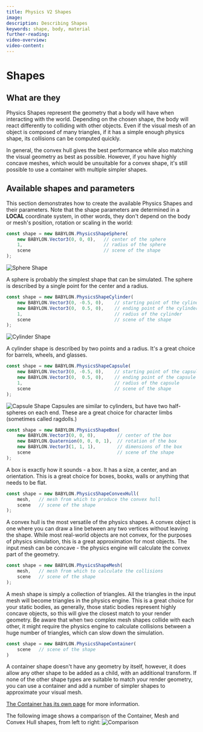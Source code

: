 ```yaml
---
title: Physics V2 Shapes
image: 
description: Describing Shapes
keywords: shape, body, material
further-reading:
video-overview:
video-content:
---
```


# Shapes

## What are they

Physics Shapes represent the geometry that a body will have when interacting with the world. Depending on the chosen shape, the body will react differently to colliding with other objects. Even if the visual mesh of an object is composed of many triangles, if it has a simple enough physics shape, its collisions can be computed quickly.

In general, the convex hull gives the best performance while also matching the visual geometry as best as possible. However, if you have highly concave meshes, which would be unsuitable for a convex shape, it's still possible to use a container with multiple simpler shapes.

## Available shapes and parameters

This section demonstrates how to create the available Physics Shapes and their parameters. Note that the shape parameters are determined in a **LOCAL** coordinate system, in other words, they don't depend on the body or mesh's position, rotation or scaling in the world:

```javascript
const shape = new BABYLON.PhysicsShapeSphere(
    new BABYLON.Vector3(0, 0, 0),   // center of the sphere
    1,                              // radius of the sphere
    scene                           // scene of the shape
);
```

![Sphere Shape](/img/features/physics/sphere_shape.png)

A sphere is probably the simplest shape that can be simulated. The sphere is described by a single point for the center and a radius.

```javascript
const shape = new BABYLON.PhysicsShapeCylinder(
    new BABYLON.Vector3(0, -0.5, 0),    // starting point of the cylinder segment
    new BABYLON.Vector3(0,  0.5, 0),    // ending point of the cylinder segment
    1,                                  // radius of the cylinder
    scene                               // scene of the shape
);
```

![Cylinder Shape](/img/features/physics/cylinder_shape.png)

A cylinder shape is described by two points and a radius. It's a great choice for barrels, wheels, and glasses.

```javascript
const shape = new BABYLON.PhysicsShapeCapsule(
    new BABYLON.Vector3(0, -0.5, 0),    // starting point of the capsule segment
    new BABYLON.Vector3(0,  0.5, 0),    // ending point of the capsule segment
    1,                                  // radius of the capsule
    scene                               // scene of the shape
);
```

![Capsule Shape](/img/features/physics/capsule_shape.png) Capsules are similar to cylinders, but have two half-spheres on each end. These are a great choice for character limbs (sometimes called ragdolls.)

```javascript
const shape = new BABYLON.PhysicsShapeBox(
    new BABYLON.Vector3(0, 0, 0),        // center of the box
    new BABYLON.Quaternion(0, 0, 0, 1),  // rotation of the box
    new BABYLON.Vector3(1, 1, 1),        // dimensions of the box
    scene                                // scene of the shape
);
```

A box is exactly how it sounds - a box. It has a size, a center, and an orientation. This is a great choice for boxes, books, walls or anything that needs to be flat.

```javascript
const shape = new BABYLON.PhysicsShapeConvexHull(
    mesh,   // mesh from which to produce the convex hull
    scene   // scene of the shape
);
```

A convex hull is the most versatile of the physics shapes. A convex object is one where you can draw a line between any two vertices without leaving the shape. While most real-world objects are not convex, for the purposes of physics simulation, this is a great approximation for most objects. The input mesh can be concave - the physics engine will calculate the convex part of the geometry.

```javascript
const shape = new BABYLON.PhysicsShapeMesh(
    mesh,   // mesh from which to calculate the collisions
    scene   // scene of the shape
);
```

A mesh shape is simply a collection of triangles. All the triangles in the input mesh will become triangles in the physics engine. This is a great choice for your static bodies, as generally, those static bodies represent highly concave objects, so this will give the closest match to your render geometry. Be aware that when two complex mesh shapes collide with each other, it might require the physics engine to calculate collisions between a huge number of triangles, which can slow down the simulation.


```javascript
const shape = new BABYLON.PhysicsShapeContainer(
    scene   // scene of the shape
)
```

A container shape doesn't have any geometry by itself, however, it does allow any other shape to be added as a child, with an additional transform. If none of the other shape types are suitable to match your render geometry, you can use a container and add a number of simpler shapes to approximate your visual mesh.

[The Container has its own page](/features/featuresDeepDive/physics/compounds) for more information.

The following image shows a comparison of the Container, Mesh and Convex Hull shapes, from left to right:
![Comparison](/img/features/physics/shapes_comparison.png)
